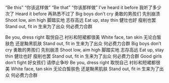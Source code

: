 “Be this” 
“你该这样做”
“Be that” 
“你该那样做”
I’ve heard it before 
我听了多少次了
Heard it before 
再熟悉不过了
Big boys don’t cry 
勇敢的男孩们 先别崩溃
Shoot low, aim high 
脚踏实地 志存高远
Eat up, stay thin 
健壮也好 瘦削也罢
Stand out, fit in 
生来为了出众 何必费力合群



Be you, dress right 
取悦自己 衬衫和短裙都很美
White face, tan skin 
无论白皙肤色 还是黝黑肌肤
Stand out, fit in 
生来为了出众 何必费力合群
Big boys don’t cry 
勇敢的男孩们 先别崩溃
Shoot low, aim high 
脚踏实地 志存高远
Eat up, stay thin 
健壮也好 瘦削也罢
Stand out, fit in 
生来为了出众 何必费力合群
Good girls don’t fight 
好女孩们 请停止争吵
Be you, dress right 
取悦自己 衬衫和短裙都很美
White face, tan skin 
无论白皙肤色 还是黝黑肌肤
Stand out, fit in 
生来为了出众 何必费力合群